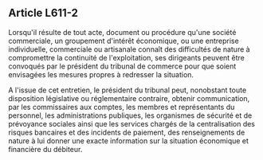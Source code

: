 Article L611-2
----
Lorsqu'il résulte de tout acte, document ou procédure qu'une société
commerciale, un groupement d'intérêt économique, ou une entreprise individuelle,
commerciale ou artisanale connaît des difficultés de nature à compromettre la
continuité de l'exploitation, ses dirigeants peuvent être convoqués par le
président du tribunal de commerce pour que soient envisagées les mesures propres
à redresser la situation.

A l'issue de cet entretien, le président du tribunal peut, nonobstant toute
disposition législative ou réglementaire contraire, obtenir communication, par
les commissaires aux comptes, les membres et représentants du personnel, les
administrations publiques, les organismes de sécurité et de prévoyance sociales
ainsi que les services chargés de la centralisation des risques bancaires et des
incidents de paiement, des renseignements de nature à lui donner une exacte
information sur la situation économique et financière du débiteur.
